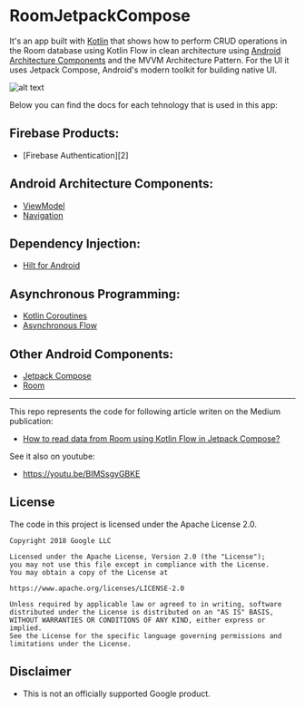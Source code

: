 # RoomJetpackCompose
It's an app built with [Kotlin][1] that shows how to perform CRUD operations in the Room database using Kotlin Flow in clean architecture using [Android Architecture Components][3] and the MVVM Architecture Pattern. For the UI it uses Jetpack Compose, Android's modern toolkit for building native UI.

![alt text](https://i.ibb.co/7X7bvbr/App.png)

Below you can find the docs for each tehnology that is used in this app:

## Firebase Products:
* [Firebase Authentication][2]

## Android Architecture Components:
* [ViewModel][5]
* [Navigation][12]

## Dependency Injection:
* [Hilt for Android][6]

## Asynchronous Programming:
* [Kotlin Coroutines][7]
* [Asynchronous Flow][8]

## Other Android Components:
* [Jetpack Compose][9]
* [Room][13]

---

This repo represents the code for following article writen on the Medium publication:

* [How to read data from Room using Kotlin Flow in Jetpack Compose?][10]

See it also on youtube:

* https://youtu.be/BIMSsgyGBKE

**License**
---
The code in this project is licensed under the Apache License 2.0.

    Copyright 2018 Google LLC

    Licensed under the Apache License, Version 2.0 (the "License");
    you may not use this file except in compliance with the License.
    You may obtain a copy of the License at

    https://www.apache.org/licenses/LICENSE-2.0

    Unless required by applicable law or agreed to in writing, software
    distributed under the License is distributed on an "AS IS" BASIS,
    WITHOUT WARRANTIES OR CONDITIONS OF ANY KIND, either express or implied.
    See the License for the specific language governing permissions and
    limitations under the License.

**Disclaimer**
---
* This is not an officially supported Google product.

[1]: https://kotlinlang.org/
[3]: https://developer.android.com/topic/libraries/architecture
[5]: https://developer.android.com/topic/libraries/architecture/viewmodel
[6]: https://developer.android.com/training/dependency-injection/hilt-android
[7]: https://kotlinlang.org/docs/coroutines-overview.html
[8]: https://kotlinlang.org/docs/flow.html
[9]: https://developer.android.com/jetpack/compose
[10]: https://medium.com/firebase-tips-tricks/how-to-read-data-from-room-using-kotlin-flow-in-jetpack-compose-7a720dec35f5
[12]: https://developer.android.com/guide/navigation
[13]: https://developer.android.com/training/data-storage/room
